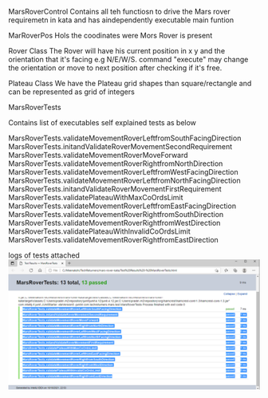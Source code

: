 MarsRoverControl
Contains all teh functiosn to drive the Mars rover requiremetn in kata and has aindependently executable main funtion

MarRoverPos
Hols the coodinates were Mors Rover is present

Rover Class
The Rover will have his current position in x  y
and the orientation that it's facing e.g N/E/W/S.
command "execute" may change the orientation or move to next position after checking if it's free.

Plateau Class
We have the Plateau grid shapes than square/rectangle and can be represented as grid of integers

MarsRoverTests

Contains list of executables self explained tests as below

MarsRoverTests.validateMovementRoverLeftfromSouthFacingDirection
MarsRoverTests.initandValidateRoverMovementSecondRequirement
MarsRoverTests.validateMovementRoverMoveForward
MarsRoverTests.validateMovementRoverRightfromNorthDirection
MarsRoverTests.validateMovementRoverLeftfromWestFacingDirection
MarsRoverTests.validateMovementRoverLeftfromNorthFacingDirection
MarsRoverTests.initandValidateRoverMovementFirstRequirement
MarsRoverTests.validatePlateauWithMaxCoOrdsLimit
MarsRoverTests.validateMovementRoverLeftfromEastFacingDirection
MarsRoverTests.validateMovementRoverRightfromSouthDirection
MarsRoverTests.validateMovementRoverRightfromWestDirection
MarsRoverTests.validatePlateauWithInvalidCoOrdsLimit
MarsRoverTests.validateMovementRoverRightfromEastDirection

logs of tests attached 
![img.png](img.png)
